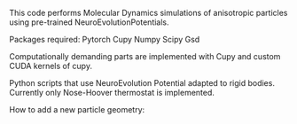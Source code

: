 This code performs Molecular Dynamics simulations of anisotropic particles
using pre-trained NeuroEvolutionPotentials.

Packages required:
Pytorch
Cupy
Numpy
Scipy
Gsd

Computationally demanding parts are implemented with Cupy and custom CUDA kernels
of cupy.


Python scripts that use NeuroEvolution Potential adapted to rigid bodies.
Currently only Nose-Hoover thermostat is implemented.

How to add a new particle geometry:
